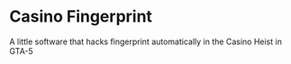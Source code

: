 # Casino Fingerprint

A little software that hacks fingerprint automatically in the Casino Heist in GTA-5
